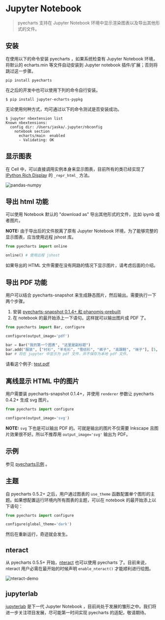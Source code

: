 # Jupyter Notebook

> pyecharts 支持在 Jupyter Notebook 环境中显示渲染图表以及导出其他形式的文件。

## 安装

在使用以下的命令安装 pyecharts ，如果系统检查有 Jupyter Notebook 环境，将默认的 echarts.min 等文件自动安装到  Jupyter notebook 插件/扩展；否则将跳过这一步骤。

```shell
pip install pyecharts
```

在之后的开发中也可以使用下列的命令自行安装。

```shell
$ pip install jupyter-echarts-pypkg
```

无论使用何种方式，均可通过以下的命令测试是否安装成功。

```shell
$ jupyter nbextension list
Known nbextensions:
  config dir: /Users/jaska/.jupyter/nbconfig
    notebook section
      echarts/main  enabled 
      - Validating: OK
```

## 显示图表

在 Cell 中，可以直接调用实例本身来显示图表，目前所有的类已经实现了 [IPython Rich Display](http://ipython.readthedocs.io/en/stable/config/integrating.html#rich-display) 的 `_repr_html_` 方法。

![pandas-numpy](https://user-images.githubusercontent.com/19553554/35104252-3e36cee2-fca3-11e7-8e43-09bbe8dbbd1e.png)

## 导出 html 功能

可以使用 Notebook 默认的 "download as" 导出其他形式的文件，比如 ipynb 或者图片。

**NOTE:** 由于导出后的文件脱离了原有 Jupyter Notebook 环境，为了能够完整的显示图表，应当使用远程 jshost 库。

```python
from pyecharts import online

online() # 使用远程 jshost
```

如果导出的 HTML 文件需要在没有网路的情况下显示图片，请考虑后面的介绍。

## 导出 PDF 功能

用户可以结合 pyecharts-snapshot 来生成静态图片，然后输出。需要执行一下两个步骤。

1. 安装 [pyecharts-snapshot 0.1.4+ 和 phanomjs-prebuilt](https://github.com/pyecharts/pyecharts-snapshot#installation)
2. 在 notebook 的最开始添上一下语句。这样就可以输出图片成 PDF 了。

```python
from pyecharts import Bar, configure

configure(output_image='pdf')

bar = Bar("我的第一个图表", "这里是副标题")
bar.add("服装", ["衬衫", "羊毛衫", "雪纺衫", "裤子", "高跟鞋", "袜子"], [5, 20, 36, 10, 75, 90])
bar # 将在 jupyter 中显示为 pdf 文件，并不保存为本地 pdf 文件。
```

请看这个例子: [test.pdf](https://github.com/pyecharts/pyecharts/files/1813293/test.6.pdf)

## 离线显示 HTML 中的图片

用户需要装 pyecharts-snapshot 0.1.4+，并使用 `renderer` 参数让 pyecharts 0.4.2+ 生成 svg 图片。

```python
from pyecharts import configure

configure(output_image='svg')
```

**NOTE:** `svg` 下也是可以输出 PDF 的。可就是输出的图片不仅需要 Inkscape 且图片效果很不好。所以不推荐用 `output_image='svg'` 输出为 PDF。

## 示例

参见 [pyecharts示例](https://github.com/pyecharts/pyecharts-users-cases) 。

## 主题

自 pyecharts 0.5.2+ 之后，用户通过图表的 `use_theme` 函数配置单个图形的主题。如果想配置运行环境内所有图表的主题，可以在 notebook 的最开始添上以下语句：

```python
from pyecharts import configure

configure(global_theme='dark')
```

然后在重新运行，奇迹就会发生。

## nteract

从 pyecharts 0.5.5+ 开始，[nteract](https://nteract.io) 也可以使用 pyecharts 了。目前来说，nteract 用户必需在最开始的时候声明 `enable_nteract()` 才能顺利进行绘图。


![nteract-demo](https://user-images.githubusercontent.com/4280312/40146181-75652024-595c-11e8-9a63-44fcfb8959c2.png)


## jupyterlab

[jupyterlab](https://github.com/jupyterlab/jupyterlab) 是下一代 Jupyter Notebook ，目前尚处于发展的雏形之中。我们将进一步关注项目发展，尽可能第一时间实现 pyecharts 的适配，敬请期待。


